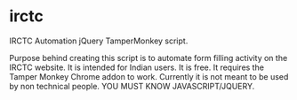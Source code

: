 # irctc
IRCTC Automation jQuery TamperMonkey script.

Purpose behind creating this script is to automate form filling activity on the IRCTC website.
It is intended for Indian users. 
It is free.
It requires the Tamper Monkey Chrome addon to work. Currently it is not meant to be used by non technical people.
YOU MUST KNOW JAVASCRIPT/JQUERY.
